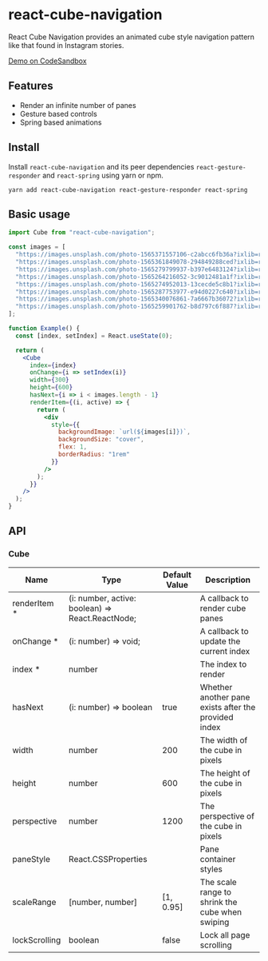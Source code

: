 # react-cube-navigation

React Cube Navigation provides an animated cube style navigation pattern like that found in Instagram stories.

[Demo on CodeSandbox](https://codesandbox.io/embed/react-cube-navigation-example-gngpz)

## Features

- Render an infinite number of panes
- Gesture based controls
- Spring based animations

## Install

Install `react-cube-navigation` and its peer dependencies `react-gesture-responder` and `react-spring` using yarn or npm.

```
yarn add react-cube-navigation react-gesture-responder react-spring
```

## Basic usage

```jsx
import Cube from "react-cube-navigation";

const images = [
  "https://images.unsplash.com/photo-1565371557106-c2abcc6fb36a?ixlib=rb-1.2.1&ixid=eyJhcHBfaWQiOjEyMDd9&auto=format&fit=crop&w=634&q=80",
  "https://images.unsplash.com/photo-1565361849078-294849288ced?ixlib=rb-1.2.1&ixid=eyJhcHBfaWQiOjEyMDd9&auto=format&fit=crop&w=634&q=80",
  "https://images.unsplash.com/photo-1565279799937-b397e6483124?ixlib=rb-1.2.1&ixid=eyJhcHBfaWQiOjEyMDd9&auto=format&fit=crop&w=619&q=80",
  "https://images.unsplash.com/photo-1565264216052-3c9012481a1f?ixlib=rb-1.2.1&ixid=eyJhcHBfaWQiOjEyMDd9&auto=format&fit=crop&w=634&q=80",
  "https://images.unsplash.com/photo-1565274952013-13cecde5c8b1?ixlib=rb-1.2.1&ixid=eyJhcHBfaWQiOjEyMDd9&auto=format&fit=crop&w=634&q=80",
  "https://images.unsplash.com/photo-1565287753977-e94d0227c640?ixlib=rb-1.2.1&ixid=eyJhcHBfaWQiOjEyMDd9&auto=format&fit=crop&w=633&q=80",
  "https://images.unsplash.com/photo-1565340076861-7a6667b36072?ixlib=rb-1.2.1&ixid=eyJhcHBfaWQiOjEyMDd9&auto=format&fit=crop&w=700&q=80",
  "https://images.unsplash.com/photo-1565259901762-b8d797c6f887?ixlib=rb-1.2.1&ixid=eyJhcHBfaWQiOjEyMDd9&auto=format&fit=crop&w=634&q=80"
];

function Example() {
  const [index, setIndex] = React.useState(0);

  return (
    <Cube
      index={index}
      onChange={i => setIndex(i)}
      width={300}
      height={600}
      hasNext={i => i < images.length - 1}
      renderItem={(i, active) => {
        return (
          <div
            style={{
              backgroundImage: `url(${images[i]})`,
              backgroundSize: "cover",
              flex: 1,
              borderRadius: "1rem"
            }}
          />
        );
      }}
    />
  );
}
```

## API

### Cube

| Name          | Type                                             | Default Value | Description                                          |
| ------------- | ------------------------------------------------ | ------------- | ---------------------------------------------------- |
| renderItem \* | (i: number, active: boolean) => React.ReactNode; |               | A callback to render cube panes                      |
| onChange \*   | (i: number) => void;                             |               | A callback to update the current index               |
| index \*      | number                                           |               | The index to render                                  |
| hasNext       | (i: number) => boolean                           | true          | Whether another pane exists after the provided index |
| width         | number                                           | 200           | The width of the cube in pixels                      |
| height        | number                                           | 600           | The height of the cube in pixels                     |
| perspective   | number                                           | 1200          | The perspective of the cube in pixels                |
| paneStyle     | React.CSSProperties                              |               | Pane container styles                                |
| scaleRange    | [number, number]                                 | [1, 0.95]     | The scale range to shrink the cube when swiping      |
| lockScrolling | boolean                                          | false         | Lock all page scrolling                              |
